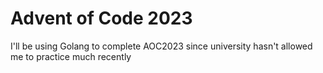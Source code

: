 # Advent of Code 2023

I'll be using Golang to complete AOC2023 since university hasn't allowed me to practice much recently
